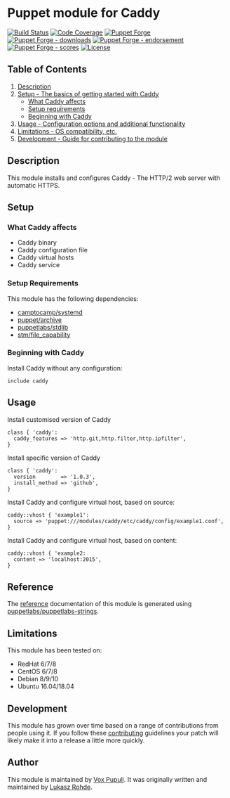 
# Puppet module for Caddy

[![Build Status](https://travis-ci.org/voxpupuli/puppet-caddy.svg?branch=master)](https://travis-ci.org/voxpupuli/puppet-caddy)
[![Code Coverage](https://coveralls.io/repos/github/voxpupuli/puppet-caddy/badge.svg?branch=master)](https://coveralls.io/github/voxpupuli/puppet-caddy)
[![Puppet Forge](https://img.shields.io/puppetforge/v/puppet/caddy.svg)](https://forge.puppetlabs.com/puppet/caddy)
[![Puppet Forge - downloads](https://img.shields.io/puppetforge/dt/puppet/caddy.svg)](https://forge.puppetlabs.com/puppet/caddy)
[![Puppet Forge - endorsement](https://img.shields.io/puppetforge/e/puppet/caddy.svg)](https://forge.puppetlabs.com/puppet/caddy)
[![Puppet Forge - scores](https://img.shields.io/puppetforge/f/puppet/caddy.svg)](https://forge.puppetlabs.com/puppet/caddy)
[![License](https://img.shields.io/github/license/voxpupuli/puppet-caddy.svg)](https://github.com/voxpupuli/puppet-caddy/blob/master/LICENSE)

## Table of Contents

1. [Description](#description)
1. [Setup - The basics of getting started with Caddy](#setup)
    * [What Caddy affects](#what-Caddy-affects)
    * [Setup requirements](#setup-requirements)
    * [Beginning with Caddy](#beginning-with-Caddy)
1. [Usage - Configuration options and additional functionality](#usage)
1. [Limitations - OS compatibility, etc.](#limitations)
1. [Development - Guide for contributing to the module](#development)

## Description

This module installs and configures Caddy - The HTTP/2 web server with automatic
HTTPS.

## Setup

### What Caddy affects

* Caddy binary
* Caddy configuration file
* Caddy virtual hosts
* Caddy service

### Setup Requirements

This module has the following dependencies:

* [camptocamp/systemd](https://github.com/camptocamp/puppet-systemd)
* [puppet/archive](https://github.com/voxpupuli/puppet-archive)
* [puppetlabs/stdlib](https://github.com/puppetlabs/puppetlabs-stdlib)
* [stm/file_capability](https://github.com/smoeding/puppet-file_capability)

### Beginning with Caddy

Install Caddy without any configuration:

```puppet
include caddy
```

## Usage

Install customised version of Caddy

```puppet
class { 'caddy':
  caddy_features => 'http.git,http.filter,http.ipfilter',
}
```

Install specific version of Caddy

```puppet
class { 'caddy':
  version        => '1.0.3',
  install_method => 'github',
}
```

Install Caddy and configure virtual host, based on source:

```puppet
caddy::vhost { 'example1':
  source => 'puppet:///modules/caddy/etc/caddy/config/example1.conf',
}
````

Install Caddy and configure virtual host, based on content:

```puppet
caddy::vhost { 'example2:
  content => 'localhost:2015',
}
```

## Reference

The [reference][1] documentation of this module is generated using [puppetlabs/puppetlabs-strings][2].

## Limitations

This module has been tested on:

* RedHat 6/7/8
* CentOS 6/7/8
* Debian 8/9/10
* Ubuntu 16.04/18.04

## Development

This module has grown over time based on a range of contributions from people
using it. If you follow these [contributing][3] guidelines your patch will
likely make it into a release a little more quickly.

## Author

This module is maintained by [Vox Pupuli][4]. It was originally written and
maintained by [Lukasz Rohde][5].

[1]: https://github.com/voxpupuli/puppet-caddy/blob/master/REFERENCE.md
[2]: https://github.com/puppetlabs/puppetlabs-strings
[3]: https://github.com/voxpupuli/puppet-caddy/blob/master/.github/CONTRIBUTING.md
[4]: https://voxpupuli.org
[5]: https://github.com/CommanderK5
